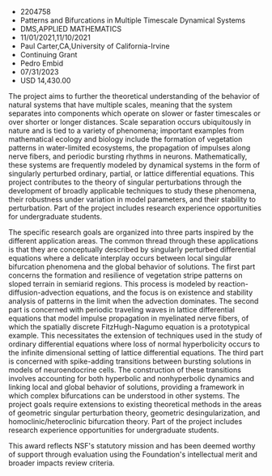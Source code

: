 
* 2204758
* Patterns and Bifurcations in Multiple Timescale Dynamical Systems
* DMS,APPLIED MATHEMATICS
* 11/01/2021,11/10/2021
* Paul Carter,CA,University of California-Irvine
* Continuing Grant
* Pedro Embid
* 07/31/2023
* USD 14,430.00

The project aims to further the theoretical understanding of the behavior of
natural systems that have multiple scales, meaning that the system separates
into components which operate on slower or faster timescales or over shorter or
longer distances. Scale separation occurs ubiquitously in nature and is tied to
a variety of phenomena; important examples from mathematical ecology and biology
include the formation of vegetation patterns in water-limited ecosystems, the
propagation of impulses along nerve fibers, and periodic bursting rhythms in
neurons. Mathematically, these systems are frequently modeled by dynamical
systems in the form of singularly perturbed ordinary, partial, or lattice
differential equations. This project contributes to the theory of singular
perturbations through the development of broadly applicable techniques to study
these phenomena, their robustness under variation in model parameters, and their
stability to perturbation. Part of the project includes research experience
opportunities for undergraduate students.

The specific research goals are organized into three parts inspired by the
different application areas. The common thread through these applications is
that they are conceptually described by singularly perturbed differential
equations where a delicate interplay occurs between local singular bifurcation
phenomena and the global behavior of solutions. The first part concerns the
formation and resilience of vegetation stripe patterns on sloped terrain in
semiarid regions. This process is modeled by reaction-diffusion-advection
equations, and the focus is on existence and stability analysis of patterns in
the limit when the advection dominates. The second part is concerned with
periodic traveling waves in lattice differential equations that model impulse
propagation in myelinated nerve fibers, of which the spatially discrete
FitzHugh-Nagumo equation is a prototypical example. This necessitates the
extension of techniques used in the study of ordinary differential equations
where loss of normal hyperbolicity occurs to the infinite dimensional setting of
lattice differential equations. The third part is concerned with spike-adding
transitions between bursting solutions in models of neuroendocrine cells. The
construction of these transitions involves accounting for both hyperbolic and
nonhyperbolic dynamics and linking local and global behavior of solutions,
providing a framework in which complex bifurcations can be understood in other
systems. The project goals require extensions to existing theoretical methods in
the areas of geometric singular perturbation theory, geometric
desingularization, and homoclinic/heteroclinic bifurcation theory. Part of the
project includes research experience opportunities for undergraduate students.

This award reflects NSF's statutory mission and has been deemed worthy of
support through evaluation using the Foundation's intellectual merit and broader
impacts review criteria.
